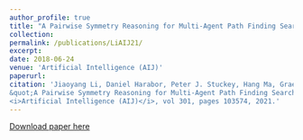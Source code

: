 ```yaml
---
author_profile: true
title: "A Pairwise Symmetry Reasoning for Multi-Agent Path Finding Search"
collection:
permalink: /publications/LiAIJ21/
excerpt: 
date: 2018-06-24
venue: 'Artificial Intelligence (AIJ)'
paperurl:
citation: 'Jiaoyang Li, Daniel Harabor, Peter J. Stuckey, Hang Ma, Graeme Gange and Sven Koenig. (2021). 
&quot;A Pairwise Symmetry Reasoning for Multi-Agent Path Finding Search.&quot; 
<i>Artificial Intelligence (AIJ)</i>, vol 301, pages 103574, 2021.'
---
```


[Download paper here](http://jiaoyang-li.github.io/files/2018-ICAPS.pdf)
